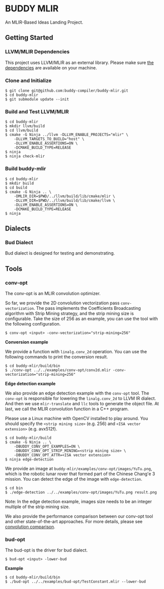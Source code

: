# BUDDY MLIR

An MLIR-Based Ideas Landing Project.

## Getting Started

### LLVM/MLIR Dependencies

This project uses LLVM/MLIR as an external library. Please make sure [the dependencies](https://mlir.llvm.org/getting_started/) are available
on your machine.

### Clone and Initialize


```
$ git clone git@github.com:buddy-compiler/buddy-mlir.git
$ cd buddy-mlir
$ git submodule update --init
```

### Build and Test LLVM/MLIR

```
$ cd buddy-mlir
$ mkdir llvm/build
$ cd llvm/build
$ cmake -G Ninja ../llvm -DLLVM_ENABLE_PROJECTS="mlir" \
    -DLLVM_TARGETS_TO_BUILD="host" \
    -DLLVM_ENABLE_ASSERTIONS=ON \
    -DCMAKE_BUILD_TYPE=RELEASE
$ ninja
$ ninja check-mlir
```

### Build buddy-mlir

```
$ cd buddy-mlir
$ mkdir build
$ cd build
$ cmake -G Ninja .. \
    -DMLIR_DIR=$PWD/../llvm/build/lib/cmake/mlir \
    -DLLVM_DIR=$PWD/../llvm/build/lib/cmake/llvm \
    -DLLVM_ENABLE_ASSERTIONS=ON \
    -DCMAKE_BUILD_TYPE=RELEASE
$ ninja
```

## Dialects

### Bud Dialect

Bud dialect is designed for testing and demonstrating.

## Tools

### conv-opt

The conv-opt is an MLIR convolution optimizer. 

So far, we provide the 2D convolution vectorization pass `conv-vectorization`. The pass implements the Coefficients Broadcasting algorithm with Strip Mining strategy, and the strip mining size is configurable. Take the size of 256 as an example, you can use the tool with the following configuration.

```
$ conv-opt <input> -conv-vectorization="strip-mining=256"
```

**Conversion example**

We provide a function with `linalg.conv_2d` operation. You can use the following commands to print the conversion result.

```
$ cd buddy-mlir/build/bin
$ ./conv-opt ../../examples/conv-opt/conv2d.mlir -conv-vectorization="strip-mining=256"
```

**Edge detection example**

We also provide an edge detection example with the `conv-opt` tool. The `conv-opt` is responsible for lowering the `linalg.conv_2d` to LLVM IR dialect.
And then we use `mlir-translate` and `llc` tools to generate the object file. At last, we call the MLIR convolution function in a C++ program.

Please use a Linux machine with OpenCV installed to play around.
You should specify the `<strip mining size>` (e.g. 256) and `<ISA vector extension>` (e.g. avx512f).

```
$ cd buddy-mlir/build
$ cmake -G Ninja .. \
    -DBUDDY_CONV_OPT_EXAMPLES=ON \
    -DBUDDY_CONV_OPT_STRIP_MINING=<strip mining size> \
    -DBUDDY_CONV_OPT_ATTR=<ISA vector extension>
$ ninja edge-detection
```

We provide an image at `buddy-mlir/examples/conv-opt/images/YuTu.png`, which is the robotic lunar rover that formed part of the Chinese Chang'e 3 mission.
You can detect the edge of the image with `edge-detection`.

```
$ cd bin
$ ./edge-detection ../../examples/conv-opt/images/YuTu.png result.png
```

Note: In the edge detection example, images size needs to be an integer multiple of the strip mining size.

We also provide the performance comparison between our conv-opt tool and other state-of-the-art approaches. 
For more details, please see [convolution comparison](./examples/conv-opt/comparison/README.md).

### bud-opt

The bud-opt is the driver for bud dialect.

```
$ bud-opt <input> -lower-bud
```

**Example**

```
$ cd buddy-mlir/build/bin
$ ./bud-opt ../../examples/bud-opt/TestConstant.mlir --lower-bud
```
